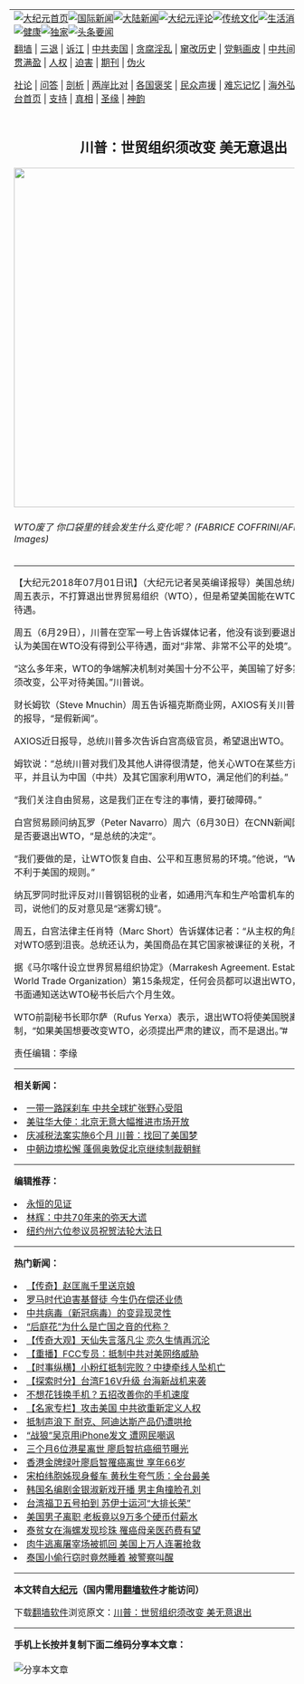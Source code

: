<a name="1" id="1" target="_blank"></a><span id="1"></span>
<table align=center border="0"><tr><td colspan="2" VALIGN=TOP><a href="https://github.com/bvogxz354/djy/blob/master/gb/nf1351518.md#1"><img src="https://raw.githubusercontent.com/bvogxz354/www/master/t/djy/1.jpg" title="大纪元首页" alt="大纪元首页"></a><a href="https://github.com/bvogxz354/djy/blob/master/gb/n24hr.md#1"><img src="https://raw.githubusercontent.com/bvogxz354/www/master/t/djy/3.jpg" title="国际新闻" alt="国际新闻"></a><a href="https://github.com/bvogxz354/djy/blob/master/gb/nsc413.md#1"><img src="https://raw.githubusercontent.com/bvogxz354/www/master/t/djy/4.jpg" title="大陆新闻" alt="大陆新闻"></a><a href="https://github.com/bvogxz354/djy/blob/master/gb/news392.md#1"><img src="https://raw.githubusercontent.com/bvogxz354/www/master/t/djy/5.jpg" title="大纪元评论" alt="大纪元评论"></a><a href="https://github.com/bvogxz354/djy/blob/master/gb/news2007.md#1"><img src="https://raw.githubusercontent.com/bvogxz354/www/master/t/djy/6.jpg" title="传统文化" alt="传统文化"></a><a href="https://github.com/bvogxz354/djy/blob/master/gb/news2008.md#1"><img src="https://raw.githubusercontent.com/bvogxz354/www/master/t/djy/7.jpg" title="生活消费" alt="生活消费"></a><a href="https://github.com/bvogxz354/djy/blob/master/gb/ncyule.md#1"><img src="https://raw.githubusercontent.com/bvogxz354/www/master/t/djy/8.jpg" title="娱乐休闲" alt="娱乐休闲"></a><a href="https://github.com/bvogxz354/djy/blob/master/gb/nsc1002.md#1"><img src="https://raw.githubusercontent.com/bvogxz354/www/master/t/djy/9.jpg" title="健康" alt="健康"></a><a href="https://github.com/bvogxz354/djy/blob/master/gb/nf6092.md#1"><img src="https://raw.githubusercontent.com/bvogxz354/www/master/t/djy/10a.jpg" title="独家" alt="独家"></a><a href="https://github.com/bvogxz354/djy/blob/master/gb/nf4514.md#1"><img src="https://raw.githubusercontent.com/bvogxz354/www/master/t/djy/12a.jpg" title="头条要闻" alt="头条要闻"></a></td></tr>
<tr><td colspan="2" VALIGN=TOP><a target="_blank" href="https://github.com/bvogxz354/www/blob/master/README.md?zsrh#1">翻墙</a> | <a target="_blank" href="https://github.com/bvogxz354/djy/blob/master/gb/nf5657.md#1">三退</a> | <a target="_blank" href="https://github.com/bvogxz354/djy/blob/master/gb/nf6124.md#1">诉江</a> | <a target="_blank" href="https://github.com/bvogxz354/djy/blob/master/gb/nf1176117.md#1">中共卖国</a> | <a target="_blank" href="https://github.com/bvogxz354/djy/blob/master/gb/nf5773.md#1">贪腐淫乱</a> | <a target="_blank" href="https://github.com/bvogxz354/djy/blob/master/gb/nf1176115.md#1">窜改历史</a> | <a target="_blank" href="https://github.com/bvogxz354/djy/blob/master/gb/nf1176107.md#1">党魁画皮</a> | <a target="_blank" href="https://github.com/bvogxz354/djy/blob/master/gb/nf1320400.md#1">中共间谍</a> | <a target="_blank" href="https://github.com/bvogxz354/djy/blob/master/gb/nf1176114.md#1">破坏传统</a> | <a target="_blank" href="https://github.com/bvogxz354/ntdtv/blob/master/gb/prog447_1.md#1">恶贯满盈</a> | <a target="_blank" href="https://github.com/bvogxz354/djy/blob/master/gb/ncid278.md#1">人权</a> | <a target="_blank" href="https://github.com/bvogxz354/djy/blob/master/gb/nf1176111.md#1">迫害</a> | <a target="_blank" href="https://gitlab.com/szzdlab/mh-qikan/blob/master/README.md#1">期刊</a> | <a target="_blank" href="https://github.com/bvogxz354/djy/blob/master/gb/nf5562.md#1">伪火</a></p><p><a target="_blank" href="https://github.com/bvogxz354/djy/blob/master/gb/9p.md#1">社论</a> | <a target="_blank" href="https://github.com/bvogxz354/djy/blob/master/gb/nf4378.md#1">问答</a> | <a target="_blank" href="https://github.com/bvogxz354/djy/blob/master/gb/nf5792.md#1">剖析</a> | <a target="_blank" href="https://github.com/bvogxz354/djy/blob/master/gb/nf5735.md#1">两岸比对</a> | <a target="_blank" href="https://github.com/bvogxz354/djy/blob/master/gb/nf6119.md#1">各国褒奖</a> | <a target="_blank" href="https://github.com/bvogxz354/djy/blob/master/gb/nf6120.md#1">民众声援</a> | <a target="_blank" href="https://github.com/bvogxz354/djy/blob/master/gb/nf1188594.md#1">难忘记忆</a> | <a target="_blank" href="https://github.com/bvogxz354/djy/blob/master/gb/nf3180.md#1">海外弘传</a> | <a target="_blank" href="https://github.com/bvogxz354/djy/blob/master/gb/nf5410.md#1">万人上访</a> | <a target="_blank" href="https://github.com/bvogxz354/www/blob/master/README.md?zsrh#1">平台首页</a> | <a target="_blank" href="https://github.com/bvogxz354/djy/blob/master/gb/nf4386.md#1">支持</a> | <a target="_blank" href="https://github.com/bvogxz354/djy/blob/master/gb/nf4389.md#1">真相</a> | <a target="_blank" href="https://github.com/bvogxz354/djy/blob/master/gb/nf5790.md#1">圣缘</a> | <a target="_blank" href="https://github.com/bvogxz354/djy/blob/master/gb/nf4786.md#1">神韵</a></td></tr>
<tr><td VALIGN=TOP width="626"><h2 align=center>川普：世贸组织须改变 美无意退出</h2>
<img width="600" src="https://i.epochtimes.com/assets/uploads/2018/07/GettyImages-945115994-600x400.jpg" />
<h6>WTO废了 你口袋里的钱会发生什么变化呢？ (FABRICE COFFRINI/AFP/Getty Images)
</h6>
<hr>
	<p>【大纪元2018年07月01日讯】（大纪元记者吴英编译报导）美国总统<ahref="https://github.com/bvogxz354/djy/blob/master/gb/tag/%E5%B7%9D%E6%99%AE.md#1">川普</a>（<ahref="https://github.com/bvogxz354/djy/blob/master/gb/tag/%E7%89%B9%E6%9C%97%E6%99%AE.md#1">特朗普</a>）周五表示，不打算退出世界贸易组织（WTO），但是希望美国能在WTO获得更公平的待遇。</p>
<p>周五（6月29日），<ahref="https://github.com/bvogxz354/djy/blob/master/gb/tag/%E5%B7%9D%E6%99%AE.md#1">川普</a>在空军一号上告诉媒体记者，他没有谈到要退出WTO，只是认为美国在WTO没有得到公平待遇，面对“非常、非常不公平的处境”。</p>
<p>“这么多年来，WTO的争端解决机制对美国十分不公平，美国输了好多案子，WTO必须改变，公平对待美国。”川普说。</p>
<p>财长姆钦（Steve Mnuchin）周五告诉福克斯商业网，AXIOS有关川普想要退出WTO的报导，“是假新闻”。</p>
<p>AXIOS近日报导，总统川普多次告诉白宫高级官员，希望退出WTO。</p>
<p>姆钦说：“总统川普对我们及其他人讲得很清楚，他关心WTO在某些方面对美国不公平，并且认为中国（中共）及其它国家利用WTO，满足他们的利益。”</p>
<p>“我们关注自由贸易，这是我们正在专注的事情，要打破障碍。”</p>
<p>白宫贸易顾问纳瓦罗（Peter Navarro）周六（6月30日）在CNN新闻网上说，美国是否要退出WTO，“是总统的决定”。</p>
<p>“我们要做的是，让WTO恢复自由、公平和互惠贸易的环境。”他说，“WTO有着一套不利于美国的规则。”</p>
<p>纳瓦罗同时批评反对川普钢铝税的业者，如通用汽车和生产哈雷机车的哈利戴维森公司，说他们的反对意见是“迷雾幻镜”。</p>
<p>周五，白宫法律主任肖特（Marc Short）告诉媒体记者：“从主权的角度来看，总统对WTO感到沮丧。总统还认为，美国商品在其它国家被课征的关税，不是互惠关税。”</p>
<p>据《马尔喀什设立世界贸易组织协定》（Marrakesh Agreement. Establishing the World Trade Organization）第15条规定，任何会员都可以退出WTO，并且在退出书面通知送达WTO秘书长后六个月生效。</p>
<p>WTO前副秘书长耶尔萨（Rufus Yerxa）表示，退出WTO将使美国脱离多边经贸体制，“如果美国想要改变WTO，必须提出严肃的建议，而不是退出。”#</p>
<p>责任编辑：李缘</p>
	
<hr>


<strong>相关新闻：</strong>
<li><a href="https://github.com/bvogxz354/djy/blob/master/gb/18/6/29/n10525012.md#1">一带一路踩刹车 中共全球扩张野心受阻</a></li>
<li><a href="https://github.com/bvogxz354/djy/blob/master/gb/18/6/29/n10525133.md#1">美驻华大使：北京无意大幅推进市场开放</a></li>
<li><a href="https://github.com/bvogxz354/djy/blob/master/gb/18/6/29/n10525201.md#1">庆减税法案实施6个月 川普：找回了美国梦</a></li>
<li><a href="https://github.com/bvogxz354/djy/blob/master/gb/18/6/29/n10525233.md#1">中朝边境松懈 蓬佩奥敦促北京继续制裁朝鲜</a></li>
<hr>


<strong>编辑推荐：</strong>
<li><a href="https://github.com/bvogxz354/www/blob/master/README.md?dfh#9" target="_blank">永恒的见证</a></li><li><a href="https://github.com/tsiac2612/djy/blob/master/gb/19/10/2/n11563735.md#1" target="_blank">林辉：中共70年来的弥天大谎</a></li><li><a href="https://github.com/tsiac2612/djy/blob/master/gb/19/5/30/n11289569.md#1" target="_blank">纽约州六位参议员祝贺法轮大法日</a></li>
<hr>

<strong>热门新闻：</strong>
<li><a href="https://github.com/bvogxz354/djy/blob/master/gb/16/7/12/n8091804.md#1">【传奇】赵匡胤千里送京娘</a></li>
<li><a href="https://github.com/bvogxz354/djy/blob/master/gb/21/3/15/n12812584.md#1">罗马时代迫害基督徒 今生仍在偿还业债</a></li>
<li><a href="https://github.com/bvogxz354/djy/blob/master/gb/21/3/23/n12829555.md#1">中共病毒（新冠病毒）的变异现灵性</a></li>
<li><a href="https://github.com/bvogxz354/djy/blob/master/gb/21/3/11/n12804755.md#1">“后庭花”为什么是亡国之音的代称？</a></li>
<li><a href="https://github.com/bvogxz354/djy/blob/master/gb/21/3/26/n12837707.md#1">【传奇大观】天仙失言落凡尘 恋久生情再沉沦</a></li>
<li><a href="https://github.com/bvogxz354/djy/blob/master/gb/21/3/30/n12846208.md#1">【重播】FCC专员：抵制中共对美网络威胁</a></li>
<li><a href="https://github.com/bvogxz354/djy/blob/master/gb/21/3/29/n12844230.md#1">【时事纵横】小粉红抵制完败？中捷牵线人坠机亡</a></li>
<li><a href="https://github.com/bvogxz354/djy/blob/master/gb/21/3/30/n12844511.md#1">【探索时分】台湾F16V升级 台海新战机来袭</a></li>
<li><a href="https://github.com/bvogxz354/djy/blob/master/gb/21/3/22/n12826574.md#1">不想花钱换手机？五招改善你的手机速度</a></li>
<li><a href="https://github.com/bvogxz354/djy/blob/master/gb/21/3/27/n12839676.md#1">【名家专栏】攻击美国 中共欲重新定义人权</a></li>
<li><a href="https://github.com/bvogxz354/djy/blob/master/gb/21/3/28/n12841466.md#1">抵制声浪下 耐克、阿迪达斯产品仍遭哄抢</a></li>
<li><a href="https://github.com/bvogxz354/djy/blob/master/gb/21/3/28/n12841758.md#1">“战狼”吴京用iPhone发文 遭网民嘲讽</a></li>
<li><a href="https://github.com/bvogxz354/djy/blob/master/gb/21/3/29/n12844152.md#1">三个月6位港星离世 廖启智抗癌细节曝光</a></li>
<li><a href="https://github.com/bvogxz354/djy/blob/master/gb/21/3/28/n12841453.md#1">香港金牌绿叶廖启智罹癌离世 享年66岁</a></li>
<li><a href="https://github.com/bvogxz354/djy/blob/master/gb/21/3/28/n12840451.md#1">宋柏纬胞姊现身餐车 黄秋生夸气质：全台最美</a></li>
<li><a href="https://github.com/bvogxz354/djy/blob/master/gb/21/3/28/n12840534.md#1">韩国名编剧金银淑新戏开播 男主角撞脸孔刘</a></li>
<li><a href="https://github.com/bvogxz354/djy/blob/master/gb/21/3/28/n12840638.md#1">台湾福卫五号拍到 苏伊士运河“大排长荣”</a></li>
<li><a href="https://github.com/bvogxz354/djy/blob/master/gb/21/3/28/n12840882.md#1">美国男子离职 老板竟以9万多个硬币付薪水</a></li>
<li><a href="https://github.com/bvogxz354/djy/blob/master/gb/21/3/28/n12840728.md#1">泰贫女在海螺发现珍珠 罹癌母亲医药费有望</a></li>
<li><a href="https://github.com/bvogxz354/djy/blob/master/gb/21/3/30/n12845324.md#1">肉牛逃离屠宰场被抓回 美国上万人连署抢救</a></li>
<li><a href="https://github.com/bvogxz354/djy/blob/master/gb/21/3/29/n12842315.md#1">泰国小偷行窃时竟然睡着 被警察叫醒</a></li>
<hr>

<strong>本文转自<a href="https://www.epochtimes.com">大纪元</a>（国内需用<a href="https://github.com/bvogxz354/www/blob/master/README.md#8">翻墙软件</a>才能访问）</strong><p>下载<a href="https://github.com/bvogxz354/www/blob/master/README.md#8">翻墙软件</a>浏览原文：<a href="https://www.epochtimes.com/gb/18/6/30/n10526790.htm">川普：世贸组织须改变 美无意退出</a></p><hr>

<strong>手机上长按并复制下面二维码分享本文章：</strong><br><br><img src="https://chart.apis.google.com/chart?cht=qr&chs=240x240&choe=UTF-8&chld=M|2&chl=https://github.com/bvogxz354/djy/blob/master/gb/18/6/30/n10526790.md%231" title="分享本文章"></td><td VALIGN=TOP><a href="https://github.com/bvogxz354/djy/blob/master/gb/16/1/21/n4622075.md?dfh#1" target="_blank"><img src="https://raw.githubusercontent.com/bvogxz354/djy/master/gb/300/wei-f1.jpg" title="中共的伪火骗局"  alt="中共的伪火骗局"></a><br><a href="https://github.com/bvogxz354/www/blob/master/README.md?dfh#9" target="_blank"><img src="https://raw.githubusercontent.com/bvogxz354/djy/master/gb/300/yong-h.jpg" title="永恒的见证"  alt="永恒的见证"></a><br><a href="https://github.com/bvogxz354/djy/blob/master/gb/13/9/29/n3974789.md?dfh#1" target="_blank"><img src="https://raw.githubusercontent.com/bvogxz354/djy/master/gb/300/shang-lnz.jpg" title="善良女子被中共投男牢"  alt="善良女子被中共投男牢"></a><br><a href="https://github.com/bvogxz354/djy/blob/master/gb/16/3/16/n4663449.md?dfh#1" target="_blank"><img src="https://raw.githubusercontent.com/bvogxz354/djy/master/gb/300/huo-z3.jpg" title="警卫目击活摘器官"  alt="警卫目击活摘器官"></a><br><a href="https://github.com/bvogxz354/djy/blob/master/gb/16/8/7/n8177641.md?dfh#1" target="_blank"><img src="https://raw.githubusercontent.com/bvogxz354/djy/master/gb/300/huo-z4.jpg" title="证人描述活摘恐怖"  alt="证人描述活摘恐怖"></a><br><a href="https://github.com/bvogxz354/djy/blob/master/gb/10/4/19/n2881569.md?dfh#1" target="_blank"><img src="https://raw.githubusercontent.com/bvogxz354/djy/master/gb/300/huo-z1.jpg" title="揭开活摘器官黑幕"  alt="揭开活摘器官黑幕"></a><br><a href="https://github.com/bvogxz354/djy/blob/master/gb/10/11/7/n3077476.md?dfh#1" target="_blank"><img src="https://raw.githubusercontent.com/bvogxz354/djy/master/gb/300/ma-ks.jpg" title="马克思的成魔之路"  alt="马克思的成魔之路"></a><br><a href="https://github.com/bvogxz354/djy/blob/master/gb/14/6/9/n4173977.md?dfh#1" target="_blank"><img src="https://raw.githubusercontent.com/bvogxz354/djy/master/gb/300/chang-zs.jpg" title="藏字石 蕴天机"  alt="藏字石 蕴天机"></a><br><a href="https://github.com/bvogxz354/djy/blob/master/gb/18/5/10/n10381511.md?dfh#1" target="_blank"><img src="https://raw.githubusercontent.com/bvogxz354/djy/master/gb/300/st1.jpg" title="关注三亿人三退"  alt="关注三亿人三退"></a><br><a href="https://github.com/bvogxz354/djy/blob/master/gb/18/3/21/n10237682.md?dfh#1" target="_blank"><img src="https://raw.githubusercontent.com/bvogxz354/djy/master/gb/300/jie-t.jpg" title="解体中共复兴中华"  alt="解体中共复兴中华"></a><br><a href="https://github.com/bvogxz354/djy/blob/master/gb/9/2/9/n2422991.md?dfh#1" target="_blank"><img src="https://raw.githubusercontent.com/bvogxz354/djy/master/gb/300/gao-zs.jpg" title="中共迫害良心律师"  alt="中共迫害良心律师"></a><br><a href="https://github.com/bvogxz354/djy/blob/master/gb/18/12/9/n10900044.md?dfh#1" target="_blank"><img src="https://raw.githubusercontent.com/bvogxz354/djy/master/gb/300/sj1.jpg" title="三百多万人举报江泽民"  alt="三百多万人举报江泽民"></a><br><a href="https://github.com/bvogxz354/djy/blob/master/gb/18/8/28/n10672014.md?dfh#1" target="_blank"><img src="https://raw.githubusercontent.com/bvogxz354/djy/master/gb/300/sj2.jpg" title="这些官员为何起诉江泽民"  alt="这些官员为何起诉江泽民"></a><br><a href="https://github.com/bvogxz354/djy/blob/master/gb/8/12/18/n2367165.md?dfh#1" target="_blank"><img src="https://raw.githubusercontent.com/bvogxz354/djy/master/gb/300/liangan.jpg" title="海峡两岸的强烈对比"  alt="海峡两岸的强烈对比"></a><br><a href="https://github.com/bvogxz354/djy/blob/master/gb/15/12/10/n4593139.md?dfh#1" target="_blank"><img src="https://raw.githubusercontent.com/bvogxz354/djy/master/gb/300/jia-ndzl.jpg" title="加拿大总理的贺信"  alt="加拿大总理的贺信"></a><br><a href="https://github.com/bvogxz354/djy/blob/master/gb/11/6/17/n3289382.md?dfh#1" target="_blank"><img src="https://raw.githubusercontent.com/bvogxz354/djy/master/gb/300/xiao-wd.jpg" title="探寻真相兼听则明"  alt="探寻真相兼听则明"></a><br><a href="https://github.com/bvogxz354/djy/blob/master/gb/18/10/27/n10812623.md?dfh#1" target="_blank"><img src="https://raw.githubusercontent.com/bvogxz354/djy/master/gb/300/yindu.jpg" title="印度媒体报道东方"  alt="印度媒体报道东方"></a><br><a href="https://github.com/bvogxz354/djy/blob/master/gb/18/6/9/n10469652.md?dfh#1" target="_blank"><img src="https://raw.githubusercontent.com/bvogxz354/djy/master/gb/300/xie-j.jpg" title="不一样的海外校园"  alt="不一样的海外校园"></a><br><a href="https://github.com/bvogxz354/djy/blob/master/gb/7/4/5/n1669415.md?dfh#1" target="_blank"><img src="https://raw.githubusercontent.com/bvogxz354/djy/master/gb/300/li-up.jpg" title="从大师到徒弟的传奇"  alt="从大师到徒弟的传奇"></a><br><a href="https://github.com/bvogxz354/djy/blob/master/gb/17/5/26/n9191512.md?dfh#1" target="_blank"><img src="https://raw.githubusercontent.com/bvogxz354/djy/master/gb/300/zfl2.jpg" title="亿万人与东方一本奇书"  alt="亿万人与东方一本奇书"></a><br><a href="https://github.com/bvogxz354/djy/blob/master/gb/13/11/27/n4020290.md?dfh#1" target="_blank"><img src="https://raw.githubusercontent.com/bvogxz354/djy/master/gb/300/zhen-h.jpg" title="大陆见不到的震撼场面"  alt="大陆见不到的震撼场面"></a><br><a href="https://github.com/bvogxz354/djy/blob/master/gb/15/7/17/n4482910.md?dfh#1" target="_blank"><img src="https://raw.githubusercontent.com/bvogxz354/djy/master/gb/300/dalu-sk.jpg" title="人心向善 大陆当初盛况"  alt="人心向善 大陆当初盛况"></a><br><a href="https://github.com/bvogxz354/djy/blob/master/gb/19/1/5/n10955468.md?dfh#1" target="_blank"><img src="https://raw.githubusercontent.com/bvogxz354/djy/master/gb/300/zfl1.jpg" title="追寻真理 这书讲什么"  alt="追寻真理 这书讲什么"></a><br><a href="https://github.com/bvogxz354/www/blob/master/README.md?dfh#1" target="_blank"><img src="https://raw.githubusercontent.com/bvogxz354/djy/master/gb/300/fq1.jpg" title="下载免费翻墙软件"  alt="下载免费翻墙软件"></a><br></td></tr></table>
